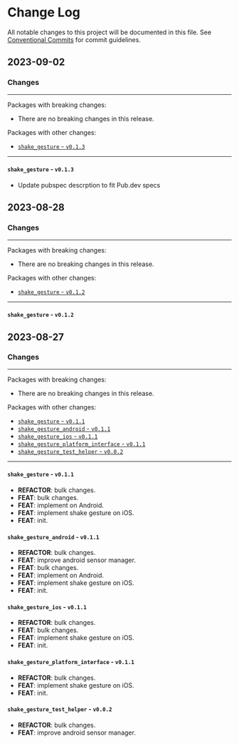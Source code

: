 # Change Log

All notable changes to this project will be documented in this file.
See [Conventional Commits](https://conventionalcommits.org) for commit guidelines.

## 2023-09-02

### Changes

---

Packages with breaking changes:

 - There are no breaking changes in this release.

Packages with other changes:

 - [`shake_gesture` - `v0.1.3`](#shake_gesture---v013)

---

#### `shake_gesture` - `v0.1.3`

 - Update pubspec descrption to fit Pub.dev specs


## 2023-08-28

### Changes

---

Packages with breaking changes:

 - There are no breaking changes in this release.

Packages with other changes:

 - [`shake_gesture` - `v0.1.2`](#shake_gesture---v012)

---

#### `shake_gesture` - `v0.1.2`


## 2023-08-27

### Changes

---

Packages with breaking changes:

 - There are no breaking changes in this release.

Packages with other changes:

 - [`shake_gesture` - `v0.1.1`](#shake_gesture---v011)
 - [`shake_gesture_android` - `v0.1.1`](#shake_gesture_android---v011)
 - [`shake_gesture_ios` - `v0.1.1`](#shake_gesture_ios---v011)
 - [`shake_gesture_platform_interface` - `v0.1.1`](#shake_gesture_platform_interface---v011)
 - [`shake_gesture_test_helper` - `v0.0.2`](#shake_gesture_test_helper---v002)

---

#### `shake_gesture` - `v0.1.1`

 - **REFACTOR**: bulk changes.
 - **FEAT**: bulk changes.
 - **FEAT**: implement on Android.
 - **FEAT**: implement shake gesture on iOS.
 - **FEAT**: init.

#### `shake_gesture_android` - `v0.1.1`

 - **REFACTOR**: bulk changes.
 - **FEAT**: improve android sensor manager.
 - **FEAT**: bulk changes.
 - **FEAT**: implement on Android.
 - **FEAT**: implement shake gesture on iOS.
 - **FEAT**: init.

#### `shake_gesture_ios` - `v0.1.1`

 - **REFACTOR**: bulk changes.
 - **FEAT**: bulk changes.
 - **FEAT**: implement shake gesture on iOS.
 - **FEAT**: init.

#### `shake_gesture_platform_interface` - `v0.1.1`

 - **REFACTOR**: bulk changes.
 - **FEAT**: implement shake gesture on iOS.
 - **FEAT**: init.

#### `shake_gesture_test_helper` - `v0.0.2`

 - **REFACTOR**: bulk changes.
 - **FEAT**: improve android sensor manager.

